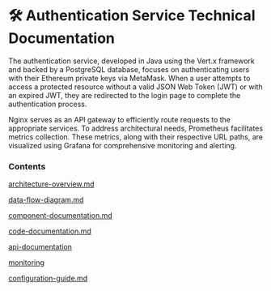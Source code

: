 # 🛠️ Authentication Service Technical Documentation

The authentication service, developed in Java using the Vert.x framework and backed by a PostgreSQL database, focuses on authenticating users with their Ethereum private keys via MetaMask. When a user attempts to access a protected resource without a valid JSON Web Token (JWT) or with an expired JWT, they are redirected to the login page to complete the authentication process.

Nginx serves as an API gateway to efficiently route requests to the appropriate services. To address architectural needs, Prometheus facilitates metrics collection. These metrics, along with their respective URL paths, are visualized using Grafana for comprehensive monitoring and alerting.

### Contents

[architecture-overview.md](authentication-service-technical-documentation/architecture-overview.md "mention")

[data-flow-diagram.md](authentication-service-technical-documentation/data-flow-diagram.md "mention")

[component-documentation.md](authentication-service-technical-documentation/component-documentation.md "mention")

[code-documentation.md](authentication-service-technical-documentation/code-documentation.md "mention")

[api-documentation](authentication-service-technical-documentation/api-documentation/ "mention")

[monitoring](authentication-service-technical-documentation/monitoring/ "mention")

[configuration-guide.md](authentication-service-technical-documentation/configuration-guide.md "mention")
